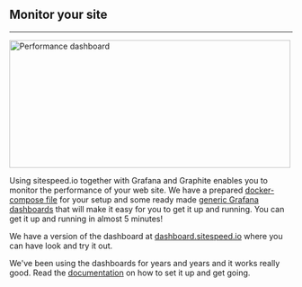 ## Monitor your site 
* * *
[<img src="{{site.baseurl}}/img/dashboard-front.png" class="pull-left img-big" alt="Performance dashboard" width="500" height="227">]({{site.baseurl}}/documentation/sitespeed.io/performance-dashboard/)

Using sitespeed.io together with Grafana and Graphite enables you to monitor the performance of your web site. We have a prepared [docker-compose file](https://github.com/sitespeedio/sitespeed.io/blob/main/docker/docker-compose.yml) for your setup and some ready made [generic Grafana dashboards](https://github.com/sitespeedio/sitespeed.io/tree/main/docker/grafana/provisioning/dashboards) that will make it easy for you to get it up and running. You can get it up and running in almost 5 minutes!

We have a version of the dashboard at [dashboard.sitespeed.io](https://dashboard.sitespeed.io/) where you can have look and try it out.

We've been using the dashboards for years and years and it works really good. Read the [documentation]({{site.baseurl}}/documentation/sitespeed.io/performance-dashboard/) on how to set it up and get going.

